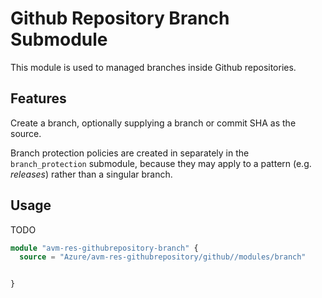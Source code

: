 # Github Repository Branch Submodule

This module is used to managed branches inside Github repositories.

## Features

Create a branch, optionally supplying a branch or commit SHA as the source.

Branch protection policies are created in separately in the `branch_protection` submodule, because they may apply to a pattern (e.g. *releases*) rather than a singular branch.

## Usage

TODO

```terraform
module "avm-res-githubrepository-branch" {
  source = "Azure/avm-res-githubrepository/github//modules/branch"


}
```
